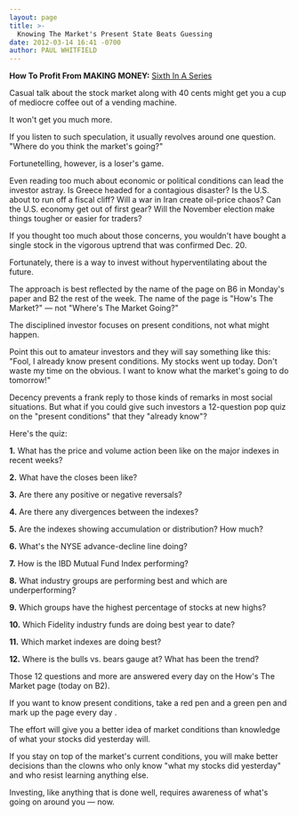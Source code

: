 ```yaml
---
layout: page
title: >-
  Knowing The Market's Present State Beats Guessing
date: 2012-03-14 16:41 -0700
author: PAUL WHITFIELD
---
```





**How To Profit From MAKING MONEY:** [Sixth In A Series](http://news.investors.com/specialreport/603354/201203061545/how-to-profit-from-ibds-making-money-.aspx)


Casual talk about the stock market along with 40 cents might get you a cup of mediocre coffee out of a vending machine.


It won't get you much more.


If you listen to such speculation, it usually revolves around one question. "Where do you think the market's going?"


Fortunetelling, however, is a loser's game.


Even reading too much about economic or political conditions can lead the investor astray. Is Greece headed for a contagious disaster? Is the U.S. about to run off a fiscal cliff? Will a war in Iran create oil-price chaos? Can the U.S. economy get out of first gear? Will the November election make things tougher or easier for traders?


If you thought too much about those concerns, you wouldn't have bought a single stock in the vigorous uptrend that was confirmed Dec. 20.


Fortunately, there is a way to invest without hyperventilating about the future.


The approach is best reflected by the name of the page on B6 in Monday's paper and B2 the rest of the week. The name of the page is "How's The Market?" — not "Where's The Market Going?"


The disciplined investor focuses on present conditions, not what might happen.


Point this out to amateur investors and they will say something like this: "Fool, I already know present conditions. My stocks went up today. Don't waste my time on the obvious. I want to know what the market's going to do tomorrow!"


Decency prevents a frank reply to those kinds of remarks in most social situations. But what if you could give such investors a 12-question pop quiz on the "present conditions" that they "already know"?


Here's the quiz:


**1.** What has the price and volume action been like on the major indexes in recent weeks?


**2.** What have the closes been like?


**3.** Are there any positive or negative reversals?


**4.** Are there any divergences between the indexes?


**5.** Are the indexes showing accumulation or distribution? How much?


**6.** What's the NYSE advance-decline line doing?


**7.** How is the IBD Mutual Fund Index performing?


**8.** What industry groups are performing best and which are underperforming?


**9.** Which groups have the highest percentage of stocks at new highs?


**10.** Which Fidelity industry funds are doing best year to date?


**11.** Which market indexes are doing best?


**12.** Where is the bulls vs. bears gauge at? What has been the trend?


Those 12 questions and more are answered every day on the How's The Market page (today on B2).


If you want to know present conditions, take a red pen and a green pen and mark up the page every day .


The effort will give you a better idea of market conditions than knowledge of what your stocks did yesterday will.


If you stay on top of the market's current conditions, you will make better decisions than the clowns who only know "what my stocks did yesterday" and who resist learning anything else.


Investing, like anything that is done well, requires awareness of what's going on around you — now.




